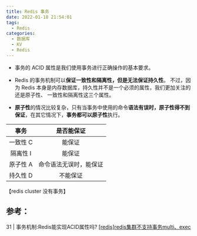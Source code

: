 ```yaml
---
title: Redis 事务
date: 2022-01-18 21:54:01
tags:
  - Redis
categories: 
  - 数据库
  - KV
  - Redis
---
```


<p></p>
<!-- more -->



+ 事务的 ACID 属性是我们使用事务进行正确操作的基本要求。
+ Redis 的事务机制可以**保证一致性和隔离性，但是无法保证持久性**。
  不过，因为 Redis 本身是内存数据库，持久性并不是一个必须的属性，我们更加关注的还是原子性、 一致性和隔离性这三个属性。

+ **原子性**的情况比较复杂，只有当事务中使用的命令**语法有误时，原子性得不到保证**，在其它情况下，**事务都可以原子性**执行。

事务 | 是否能保证
:-: | :-:
一致性 C | 能保证
隔离性 I | 能保证
原子性 A | 命令语法无误时，能保证
持久性 D | 不能保证

 【redis  cluster 没有事务】

## 参考：
31 | 事务机制:Redis能实现ACID属性吗?
[[redis]redis集群不支持事务multi、exec](https://www.liangzl.com/get-article-detail-129391.html) 